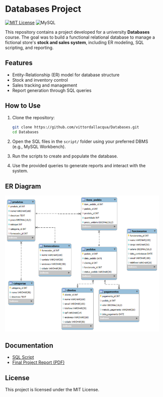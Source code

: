 # Databases Project 

[![MIT License](https://img.shields.io/badge/License-MIT-green.svg)](LICENSE)
![MySQL](https://img.shields.io/badge/Built_with-MySQL-blue)

This repository contains a project developed for a university **Databases** course. The goal was to build a functional relational database to manage a fictional store's **stock and sales system**, including ER modeling, SQL scripting, and reporting.

## Features

- Entity-Relationship (ER) model for database structure
- Stock and inventory control
- Sales tracking and management
- Report generation through SQL queries

## How to Use

1. Clone the repository:

    ```bash
    git clone https://github.com/vittordallacqua/Databases.git
    cd Databases
    ```

2. Open the SQL files in the `script/` folder using your preferred DBMS (e.g., MySQL Workbench).

3. Run the scripts to create and populate the database.

4. Use the provided queries to generate reports and interact with the system.

## ER Diagram

<p align="center"> <img src="https://github.com/vittordallacqua/Databases/blob/master/img/ERD.png" width=650> </p> 
   
## Documentation

- <a href="https://github.com/vittordallacqua/Databases/blob/master/script/FinalProject.sql"> SQL Script</a>
- <a href="https://github.com/vittordallacqua/Databases/blob/master/pdf/Trabalho%20Final%20-%20Vittor%20Dallacqua.pdf"> Final Project Report (PDF)</a>

## License

This project is licensed under the MIT License.

